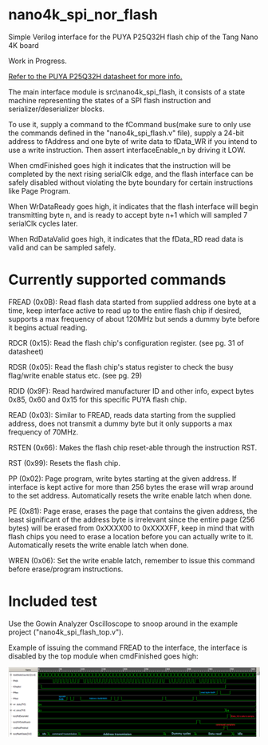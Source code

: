# nano4k_spi_nor_flash
Simple Verilog interface for the PUYA P25Q32H flash chip of the Tang Nano 4K board

Work in Progress.

[Refer to the PUYA P25Q32H datasheet for more info.](https://www.puyasemi.com/uploadfiles/2018/08/201808071524332433.pdf)

The main interface module is src\nano4k_spi_flash, it consists of a state machine representing the states of a SPI flash instruction and serializer/deserializer blocks.

To use it, supply a command to the fCommand bus(make sure to only use the commands defined in the "nano4k_spi_flash.v" file), supply a 24-bit address to fAddress and one byte of write data to fData_WR if you intend to use a write instruction. Then assert interfaceEnable_n by driving it LOW.

When cmdFinished goes high it indicates that the instruction will be completed by the next rising serialClk edge, and the flash interface can be safely disabled without violating the byte boundary for certain instructions like Page Program.

When WrDataReady goes high, it indicates that the flash interface will begin transmitting byte n, and is ready to accept byte n+1 which will sampled 7 serialClk cycles later.

When RdDataValid goes high, it indicates that the fData_RD read data is valid and can be sampled safely.

# Currently supported commands

FREAD (0x0B): Read flash data started from supplied address one byte at a time, keep interface active to read up to the entire flash chip if desired, supports a max frequency of about 120MHz but sends a dummy byte before it begins actual reading.

RDCR (0x15): Read the flash chip's configuration register. (see pg. 31 of datasheet)

RDSR (0x05): Read the flash chip's status register to check the busy flag/write enable status etc. (see pg. 29)

RDID (0x9F): Read hardwired manufacturer ID and other info, expect bytes 0x85, 0x60 and 0x15 for this specific PUYA flash chip.

READ (0x03): Similar to FREAD, reads data starting from the supplied address, does not transmit a dummy byte but it only supports a max frequency of 70MHz.

RSTEN (0x66): Makes the flash chip reset-able through the instruction RST.

RST (0x99): Resets the flash chip.

PP (0x02): Page program, write bytes starting at the given address. If interface is kept active for more than 256 bytes the erase will wrap around to the set address. Automatically resets the write enable latch when done.

PE (0x81): Page erase, erases the page that contains the given address, the least significant of the address byte is irrelevant since the entire page (256 bytes) will be erased from 0xXXXX00 to 0xXXXXFF, keep in mind that with flash chips you need to erase a location before you can actually write to it. Automatically resets the write enable latch when done.

WREN (0x06):	Set the write enable latch, remember to issue this command before erase/program instructions.

# Included test

Use the Gowin Analyzer Oscilloscope to snoop around in the example project ("nano4k_spi_flash_top.v"). 

Example of issuing the command FREAD to the interface, the interface is disabled by the top module when cmdFinished goes high:

![GAO screenshot with captions](media/gao3.PNG)
